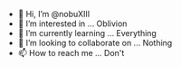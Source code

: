 - 👋 Hi, I’m @nobuXIII
- 👀 I’m interested in ... Oblivion 
- 🌱 I’m currently learning ... Everything
- 💞️ I’m looking to collaborate on ... Nothing
- 📫 How to reach me ... Don't

<!---
nobuXIII/nobuXIII is a ✨ special ✨ repository because its `README.md` (this file) appears on your GitHub profile.
You can click the Preview link to take a look at your changes.
--->
